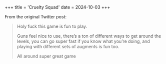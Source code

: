 +++
title = 'Cruelty Squad'
date = 2024-10-03
+++

<!--more-->

From the original Twitter post: 

> Holy fuck this game is fun to play. 
>
> Guns feel nice to use, there’s a ton of different ways to get around the levels, you can go super fast if you know what you’re doing, and playing with different sets of augments is fun too.
>
> All around super great game